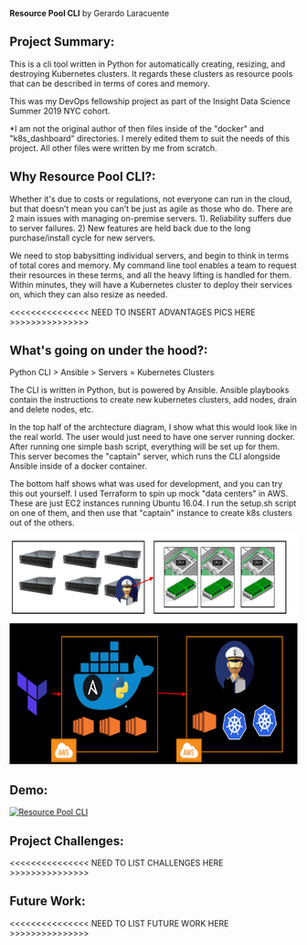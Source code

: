 __Resource Pool CLI__ by Gerardo Laracuente

## Project Summary:

This is a cli tool written in Python for automatically creating, resizing, and destroying Kubernetes clusters. It regards these clusters as resource pools that can be described in terms of cores and memory.

This was my DevOps fellowship project as part of the Insight Data Science Summer 2019 NYC cohort. 

*I am not the original author of then files inside of the "docker" and "k8s_dashboard" directories. I merely edited them to suit the needs of this project. All other files were written by me from scratch. 


## Why Resource Pool CLI?:

Whether it's due to costs or regulations, not everyone can run in the cloud, but that doesn’t mean you can’t be just as agile as those who do. There are 2 main issues with managing on-premise servers. 1). Reliability suffers due to server failures. 2) New features are held back due to the long purchase/install cycle for new servers.

We need to stop babysitting individual servers, and begin to think in terms of total cores and memory. My command line tool enables a team to request their resources in these terms, and all the heavy lifting is handled for them. Within minutes, they will have a Kubernetes cluster to deploy their services on, which they can also resize as needed. 

<<<<<<<<<<<<<<< NEED TO INSERT ADVANTAGES PICS HERE >>>>>>>>>>>>>>>

## What's going on under the hood?:

Python CLI > Ansible > Servers = Kubernetes Clusters

The CLI is written in Python, but is powered by Ansible. Ansible playbooks contain the instructions to create new kubernetes clusters, add nodes, drain and delete nodes, etc. 

In the top half of the archtecture diagram, I show what this would look like in the real world. The user would just need to have one server running docker. After running one simple bash script, everything will be set up for them. This server becomes the "captain" server, which runs the CLI alongside Ansible inside of a docker container. 

The bottom half shows what was used for development, and you can try this out yourself. I used Terraform to spin up mock "data centers" in AWS. These are just EC2 instances running Ubuntu 16.04. I run the setup.sh script on one of them, and then use that "captain" instance to create k8s clusters out of the others. 

<img src= img/Arch.png width="600" height="400" >

## Demo:   

[![Resource Pool CLI](http://img.youtube.com/vi/WlnvPHdo3xs/0.jpg)](http://www.youtube.com/watch?v=WlnvPHdo3xs "Resource Pool CLI")


## Project Challenges:

<<<<<<<<<<<<<<< NEED TO LIST CHALLENGES HERE >>>>>>>>>>>>>>>

## Future Work:

<<<<<<<<<<<<<<< NEED TO LIST FUTURE WORK HERE >>>>>>>>>>>>>>>

